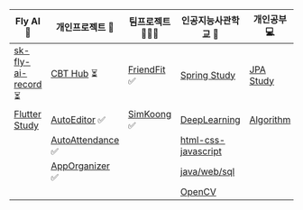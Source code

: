 | Fly AI 🦋 | 개인프로젝트 🧑 | 팀프로젝트 👨‍👦‍👦 | 인공지능사관학교 🏫 | 개인공부 💻 |
| ---- | ---- | ---- | ---- | ---- |
| [sk-fly-ai-record](https://github.com/rimgosu/sk-fly-ai-record) ⏳ | [CBT Hub](https://github.com/rimgosu/CbtHub) ⏳ | [FriendFit](https://github.com/rimgosu/FriendFit) ✅ | [Spring Study](https://github.com/rimgosu/SpringStudy) | [JPA Study](https://github.com/rimgosu/JpaStudy) |
| [Flutter Study](https://github.com/rimgosu/FlutterStudy) | [AutoEditor](https://github.com/rimgosu/autoeditor) ✅ | [SimKoong](https://github.com/rimgosu/SimKoong) ✅ | [DeepLearning](https://github.com/rimgosu/DeepLearning) | [Algorithm](https://github.com/rimgosu/Algorithm) |
|  | [AutoAttendance](https://github.com/rimgosu/AutoAttendance) ✅ |  | [html-css-javascript](https://github.com/rimgosu/html-css-javascript) |  |
|  | [AppOrganizer](https://github.com/rimgosu/AppOrganizer) ✅ |  | [java/web/sql](https://github.com/rimgosu/Lectures) |  |
|  |  |  | [OpenCV](https://github.com/rimgosu/OpenCV) |  |
